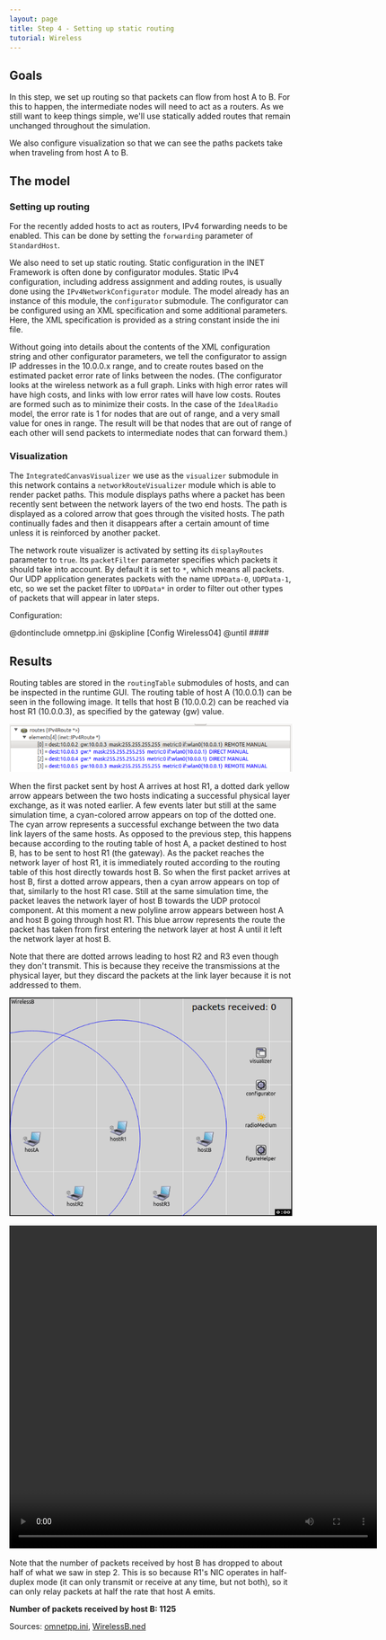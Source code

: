 ```yaml
---
layout: page
title: Step 4 - Setting up static routing
tutorial: Wireless
---
```



## Goals

In this step, we set up routing so that packets can flow from host A to B.
For this to happen, the intermediate nodes will need to act as a routers.
As we still want to keep things simple, we'll use statically added routes
that remain unchanged throughout the simulation.

We also configure visualization so that we can see the paths packets take
when traveling from host A to B.

## The model

### Setting up routing

For the recently added hosts to act as routers, IPv4 forwarding needs to be
enabled. This can be done by setting the `forwarding` parameter of
`StandardHost`.

We also need to set up static routing. Static configuration in the INET
Framework is often done by configurator modules. Static IPv4 configuration,
including address assignment and adding routes, is usually done using the
`IPv4NetworkConfigurator` module. The model already has an instance of this
module, the `configurator` submodule. The configurator can be configured
using an XML specification and some additional parameters. Here, the XML
specification is provided as a string constant inside the ini file.

Without going into details about the contents of the XML configuration
string and other configurator parameters, we tell the configurator to
assign IP addresses in the 10.0.0.x range, and to create routes based on
the estimated packet error rate of links between the nodes. (The
configurator looks at the wireless network as a full graph. Links with high
error rates will have high costs, and links with low error rates will have
low costs. Routes are formed such as to minimize their costs. In the case
of the `IdealRadio` model, the error rate is 1 for nodes that are out of
range, and a very small value for ones in range. The result will be that
nodes that are out of range of each other will send packets to intermediate
nodes that can forward them.)

### Visualization

The `IntegratedCanvasVisualizer` we use as the `visualizer` submodule in
this network contains a `networkRouteVisualizer` module which is able to render
packet paths. This module displays paths where a packet has been recently
sent between the network layers of the two end hosts. The path is displayed as
a colored arrow that goes through the visited hosts. The path continually
fades and then it disappears after a certain amount of time unless it is
reinforced by another packet.

The network route visualizer is activated by setting its `displayRoutes` parameter to `true`. Its `packetFilter`
parameter specifies which packets it should take into account. By default it is set
to `*`, which means all packets.
Our UDP application generates packets with the name `UDPData-0`,
`UDPData-1`, etc, so we set the packet filter to `UDPData*`
in order to filter out other types of packets that will appear in later
steps.


Configuration:

@dontinclude omnetpp.ini
@skipline [Config Wireless04]
@until ####

## Results

Routing tables are stored in the `routingTable` submodules of hosts, and
can be inspected in the runtime GUI. The routing table of host A (10.0.0.1)
can be seen in the following image. It tells that host B (10.0.0.2) can be
reached via host R1 (10.0.0.3), as specified by the gateway (gw) value.

<img src="wireless-step4-rt.png">

When the first packet sent by host A arrives at host R1, a dotted dark yellow arrow appears
between the two hosts indicating a successful physical layer exchange, as it was
noted earlier. A few events later but still at the same simulation time, a cyan-colored
arrow appears on top of the dotted one. The cyan arrow represents a successful
exchange between the two data link layers of the same hosts. As opposed to the
previous step, this happens because according to the routing table of host A, a
packet destined to host B, has to be sent to host R1 (the gateway). As the packet
reaches the network layer of host R1, it is immediately routed according to the
routing table of this host directly towards host B. So when the first packet arrives
at host B, first a dotted arrow appears, then a cyan arrow appears on top of that,
similarly to the host R1 case. Still at the same simulation time, the packet leaves
the network layer of host B towards the UDP protocol component. At this moment
a new polyline arrow appears between host A and host B going through host R1.
This blue arrow represents the route the packet has taken from first entering
the network layer at host A until it left the network layer at host B.

Note that there are dotted arrows leading to host R2 and R3 even though they don't
transmit. This is because they receive the transmissions at the physical layer,
but they discard the packets at the link layer because it is not addressed to
them.

<img src="step4_8.gif">
<!--TODO: remove-->

<video autoplay loop controls onclick="this.paused ? this.play() : this.pause();" src="step4-4-1.mp4" width="655" height="575"></video>
<!--internal video recording, playback speed 0.72, fadeOutMode animationTime, fadeOutTime 1.5s, normal run until event #184-->
<!--crop green background: top bottom left right 8 5 8 5 width 655-->

Note that the number of packets received by host B has dropped to about half
of what we saw in step 2. This is so because R1's NIC operates in half-duplex
mode (it can only transmit or receive at any time, but not both), so it can
only relay packets at half the rate that host A emits.

**Number of packets received by host B: 1125**

Sources: [omnetpp.ini](../omnetpp.ini), [WirelessB.ned](../WirelessB.ned)

